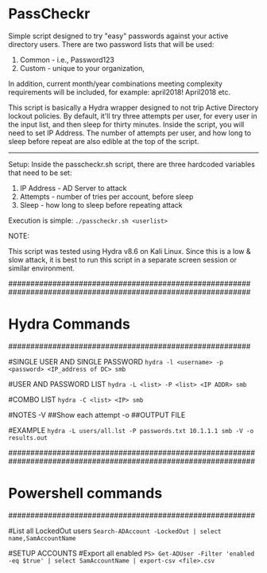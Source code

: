 # PassCheckr
Simple script designed to try "easy" passwords against
your active directory users. There are two password lists
that will be used: 
 1. Common - i.e., Password123
 2. Custom - unique to your organization, 

In addition, current month/year combinations meeting 
complexity requirements will be included, for example: 
 april2018!  April2018  etc.


This script is basically a Hydra wrapper designed to 
not trip Active Directory lockout policies. By default, 
it'll try three attempts per user, for every user in the
input list, and then sleep for thirty minutes. Inside the 
script, you will need to set IP Address. The number of 
attempts per user, and how long to sleep before repeat 
are also edible at the top of the script.

******************************************************

Setup:
Inside the passcheckr.sh script, there are three 
hardcoded variables that need to be set:
 1. IP Address - AD Server to attack
 2. Attempts - number of tries per account, before sleep
 2. Sleep - how long to sleep before repeating attack


Execution is simple:
`./passcheckr.sh <userlist>`


NOTE:

This script was tested using Hydra v8.6 on Kali Linux.
Since this is a low & slow attack, it is best to run
this script in a separate screen session or similar 
environment.


#######################################################
#######################################################
# Hydra Commands
#######################################################

#SINGLE USER AND SINGLE PASSWORD
`hydra -l <username> -p <password> <IP_address of DC> smb`

#USER AND PASSWORD LIST
`hydra -L <list> -P <list> <IP ADDR> smb`

#COMBO LIST
`hydra -C <list> <IP> smb `

#NOTES
-V  ##Show each attempt
-o  ##OUTPUT FILE

#EXAMPLE
`hydra -L users/all.lst -P passwords.txt 10.1.1.1 smb -V -o results.out`

########################################################
########################################################
# Powershell commands
########################################################

#List all LockedOut users
`Search-ADAccount -LockedOut | select name,SamAccountName`

#SETUP ACCOUNTS
#Export all enabled 
`PS> Get-ADUser -Filter 'enabled -eq $true' | select SamAccountName | export-csv <file>.csv`
